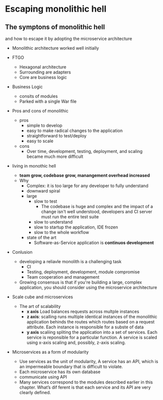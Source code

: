 # Escaping monolithic hell


## The symptons of monolithic hell 

and how to escape it by adopting the microservice architecture


- Monolithic architecture worked well initially
- FTGO
	- Hexagonal architecture
	- Surrounding are adapters
	- Core are business logic
- Business Logic
	- consits of modules
	- Parked with a single War file
- Pros and cons of monolithic
	- pros
		- simple to develop
		- easy to make radical changes to the application
		- straightforward to test/deploy
		- easy to scale
  - cons
	  - Over time, development, testing, deployment, and scaling became much more difficult

- living in monothic hell
	- **team grow, codebase grow, manangement overhead increased**
	- Why
		- Complex: it is too large for any developer to fully understand
		- downward spiral
		- large
			- slow to test
				- The codebase is huge and complex and the impact of a change isn't well understood, developers and CI server must run the entire test suite
			- slow to understand
			- slow to startup the application, IDE frozen
			- slow to the whole workflow
		- state of the art
			- Software-as-Service application is **continuos development**
- Conlusion
	- developing a reliavle monolith is a challenging task
		- CI
		- Testing, deployment, development, module compromise
		- Team cooperation and management
  - Growing consensus is that if you're building a large, complex application, you should consider using the microservice architecture

- Scale cube and microservices
	- The art of scalability
		- **x axis**  Load balances requests across multple instances
		- **z axis**:  scalling runs multiple identical instances of the monolithic application behinds  the routes which routes based on a request attribute. Each  instance is responsible for a subste of data
		- **y axis** scaliing spliting the application into a set of services. Each service is reponsible for a particular function. A service is scaled using x-axis scaling and, possibly, z-axis scaling.

- Microservices as a form of modularity
	- Use services as the unit of modularity, A service has an API, which is an impermeable boundary that is difficult to violate.
	- Each microservice has its own database
	- communicate using API
	- Many services correspond to the modules described earlier in this chapter. What’s dif
ferent
is that each service and its API are very clearly defined.
	

